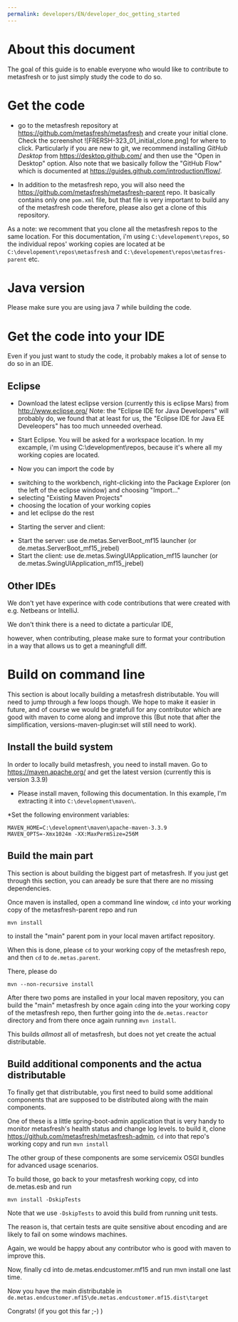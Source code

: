 ```yaml
---
permalink: developers/EN/developer_doc_getting_started
---
```


# About this document

The goal of this guide is to enable everyone who would like to contribute to metasfresh or to just simply study the code to do so.

# Get the code

* go to the metasfresh repository at https://github.com/metasfresh/metasfresh and create your initial clone.
Check the screenshot ![FRERSH-323_01_initial_clone.png] for where to click.
Particularly if you are new to git, we recommend installing _GitHub Desktop_ from https://desktop.github.com/ and then use the "Open in Desktop"
option. Also note that we basically follow the "GitHub Flow" which is documented at https://guides.github.com/introduction/flow/.

* In addition to the metasfresh repo, you will also need the https://github.com/metasfresh/metasfresh-parent repo. 
It basically contains only one `pom.xml` file, but that file is very important to build any of the metasfresh code
therefore, please also get a clone of this repository.

As a note: we recomment that you clone all the metasfresh repos to the same location.
For this documentation, i'm using `C:\developement\repos`, so the individual repos' working copies are located at be `C:\developement\repos\metasfresh` and `C:\developement\repos\metasfres-parent` etc.

# Java version

Please make sure you are using java 7 while building the code.

# Get the code into your IDE

Even if you just want to study the code, it probably makes a lot of sense to do so in an IDE.

## Eclipse

* Download the latest eclipse version (currently this is eclipse Mars) from http://www.eclipse.org/
Note: the "Eclipse IDE for Java Developers" will probably do, we found that at least for us, the "Eclipse IDE for Java EE Develeopers" has too much unneeded overhead.

* Start Eclipse. You will be asked for a workspace location. In my excample, i'm using C:\development\repos, because it's where all my working copies are located.
* Now you can import the code by 
 - switching to the workbench, right-clicking into the Package Explorer (on the left of the eclipse window) and choosing "Import..."
 - selecting "Existing Maven Projects"
 - choosing the location of your working copies 
 - and let eclipse do the rest

* Starting the server and client:
 - Start the server: use de.metas.ServerBoot_mf15 launcher (or de.metas.ServerBoot_mf15_jrebel)
 - Start the client: use de.metas.SwingUIApplication_mf15 launcher (or de.metas.SwingUIApplication_mf15_jrebel)

## Other IDEs

We don't yet have experince with code contributions that were created with e.g. Netbeans or IntelliJ.

We don't think there is a need to dictate a particular IDE,

however, when contributing, please make sure to format your contribution in a way that allows us to get a meaningfull diff.


# Build on command line 

This section is about locally building a metasfresh distributable.
You will need to jump through a few loops though. We hope to make it easier in future, 
and of course we would be gratefull for any contributor which are good with maven to come along and improve this
(But note that after the simplification, versions-maven-plugin:set will still need to work).


## Install the build system

In order to locally build metasfresh, you need to install maven. 
Go to https://maven.apache.org/ and get the latest version (currently this is version 3.3.9)
* Please install maven, following this documentation.
In this example, I'm extracting it into ```C:\development\maven\```.

*Set the following environment variables:
```
MAVEN_HOME=C:\development\maven\apache-maven-3.3.9
MAVEN_OPTS=-Xmx1024m -XX:MaxPermSize=256M
```

## Build the main part

This section is about building the biggest part of metasfresh. 
If you just get through this section, you can aready be sure that there are no missing dependencies.

Once maven is installed, open a command line window, `cd` into your working copy of the metasfresh-parent repo and run
```
mvn install
```
to install the "main" parent pom in your local maven artifact repository.

When this is done, please `cd` to your working copy of the metasfresh repo, and then `cd` to `de.metas.parent`.

There, please do 
```
mvn --non-recursive install
```
After there two poms are installed in your local maven repository, you can build the "main" metasfresh 
by once again `cd`ing into the your working copy of the metasfresh repo, then further going into the `de.metas.reactor` directory and from there once again running `mvn install`.

This builds _allmost_ all of metasfresh, but does not yet create the actual distributable.

## Build additional components and the actua distributable

To finally get that distributable, you first need to build some additional components that are supposed to be distributed along with the main components.

One of these is a little spring-boot-admin application that is very handy to monitor metasfresh's health status and change log levels.
to build it, clone https://github.com/metasfresh/metasfresh-admin, `cd` into that repo's working copy and run `mvn install`

The other group of these components are some servicemix OSGI bundles for advanced usage scenarios.

To build those, go back to your metasfresh working copy, cd into de.metas.esb and run 
```
mvn install -DskipTests
```
Note that we use `-DskipTests` to avoid this build from running unit tests.

The reason is, that certain tests are quite sensitive about encoding and are likely to fail on some windows machines.

Again, we would be happy about any contributor who is good with maven to improve this.

Now, finally cd into de.metas.endcustomer.mf15 and run mvn install one last time.

Now you have the main distributable in `de.metas.endcustomer.mf15\de.metas.endcustomer.mf15.dist\target`

Congrats! (if you got this far ;-) )
